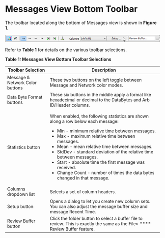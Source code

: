 # Messages View Bottom Toolbar

The toolbar located along the bottom of Messages view is shown in **Figure 1**.

![Figure 1: The toolbar along the bottom of Messages view has numerous features.](../../../../.gitbook/assets/spymonbottomtoolbarsetup.gif)

Refer to **Table 1** for details on the various toolbar selections.

**Table 1: Messages View Bottom Toolbar Selections**

| Toolbar Selection               | Description                                                                                                                                                                                                                                                                                                                                                                                                                                                                                  |
| ------------------------------- | -------------------------------------------------------------------------------------------------------------------------------------------------------------------------------------------------------------------------------------------------------------------------------------------------------------------------------------------------------------------------------------------------------------------------------------------------------------------------------------------- |
| Message & Network Color buttons | These two buttons on the left toggle between Message and Network color modes.                                                                                                                                                                                                                                                                                                                                                                                                                |
| Data Byte Format buttons        | These six buttons in the middle apply a format like hexadecimal or decimal to the DataBytes and Arb ID/Header columns.                                                                                                                                                                                                                                                                                                                                                                       |
| Statistics button               | <p>When enabled, the following statistics are shown along a row below each message:<br></p><ul><li>Min - minimum relative time between messages.</li><li>Max - maximum relative time between messages.</li><li>Mean - mean relative time between messages.</li><li>StdDev - standard deviation of the relative time between messages.</li><li>Start - absolute time the first message was received.</li><li>Change Count - number of times the data bytes changed in that message.</li></ul> |
| Columns dropdown list           | Selects a set of column headers.                                                                                                                                                                                                                                                                                                                                                                                                                                                             |
| Setup button                    | Opens a dialog to let you create new column sets. You can also adjust the message buffer size and message Recent Time.                                                                                                                                                                                                                                                                                                                                                                       |
| Review Buffer button            | Click the folder button to select a buffer file to review. This is exactly the same as the File> **** Review Buffer feature.                                                                                                                                                                                                                                                                                                                                                                 |
